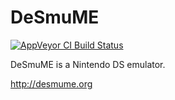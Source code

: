 # DeSmuME
[![AppVeyor CI Build Status](https://ci.appveyor.com/api/projects/status/abfd7jm09wnmxyvu?svg=true)](https://ci.appveyor.com/project/bparker06/desmume)

DeSmuME is a Nintendo DS emulator.

http://desmume.org
